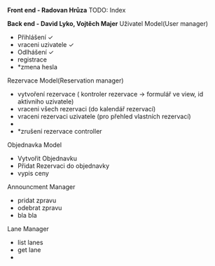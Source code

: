 **Front end - Radovan Hrůza**
TODO:
Index

**Back end - David Lyko, Vojtěch Majer**
Uživatel Model(User manager)
 - Přihlášení ✓
 - vraceni uzivatele ✓
 - Odlhášení ✓
 - registrace 
 - *zmena hesla

Rezervace Model(Reservation manager) 
 - vytvoření rezervace ( kontroler rezervace -> formulář ve view, id aktivniho uzivatele)
 - vraceni všech rezervaci (do kalendář rezervací)
 - vraceni rezervaci uzivatele (pro přehled vlastních rezervací)
 - 
 - *zrušení rezervace controller

Objednavka Model 
 - Vytvořit Objednavku
 - Přidat Rezervaci do objednavky
 - vypis ceny

Announcment Manager
 - pridat zpravu
 - odebrat zpravu
 - bla bla
 
Lane Manager
 - list lanes
 - get lane
 - 